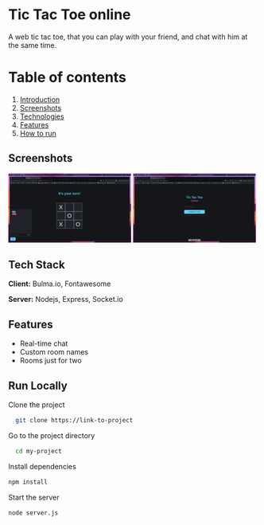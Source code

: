 
# Tic Tac Toe online
A web tic tac toe, that you can play with your friend, and chat with him at the same time.

# Table of contents  
1. [Introduction](#introduction)  
2. [Screenshots](#screenshots)  
3. [Technologies](#tech-stack)
4. [Features](#features)  
5. [How to run](#run-locally)

## Screenshots  

<img src="screenshots/playing.png" width="49%">
<img src="screenshots/main-menu.png" width="49%">


## Tech Stack  

**Client:** Bulma.io, Fontawesome

**Server:** Nodejs, Express, Socket.io

## Features  

- Real-time chat
- Custom room names
- Rooms just for two

## Run Locally  

Clone the project  

~~~bash  
  git clone https://link-to-project
~~~

Go to the project directory  

~~~bash  
  cd my-project
~~~

Install dependencies  

~~~bash  
npm install
~~~

Start the server  

~~~bash  
node server.js
~~~